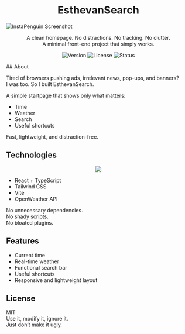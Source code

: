 <h1 align="center">EsthevanSearch</h1>

<img src="https://i.imgur.com/Wx3UXmB.png" alt="InstaPenguin Screenshot">

<p align="center">
A clean homepage. No distractions. No tracking. No clutter.<br>
A minimal front-end project that simply works.
</p>
<p align="center">
  <img src="https://img.shields.io/badge/version-1.0.0-blue" alt="Version">
  <img src="https://img.shields.io/badge/license-MIT-green" alt="License">
  <img src="https://img.shields.io/badge/status-active-brightgreen" alt="Status">
</p>
## About

Tired of browsers pushing ads, irrelevant news, pop-ups, and banners?  
I was too. So I built EsthevanSearch.  

A simple startpage that shows only what matters:  
- Time  
- Weather  
- Search  
- Useful shortcuts  

Fast, lightweight, and distraction-free.

## Technologies

<p align="center">
  <img src="https://skillicons.dev/icons?i=react,ts,tailwind,vite" />
</p>

- React + TypeScript  
- Tailwind CSS  
- Vite  
- OpenWeather API  

No unnecessary dependencies.  
No shady scripts.  
No bloated plugins.  

## Features

- Current time  
- Real-time weather  
- Functional search bar  
- Useful shortcuts  
- Responsive and lightweight layout  

## License

MIT  
Use it, modify it, ignore it.  
Just don’t make it ugly.
